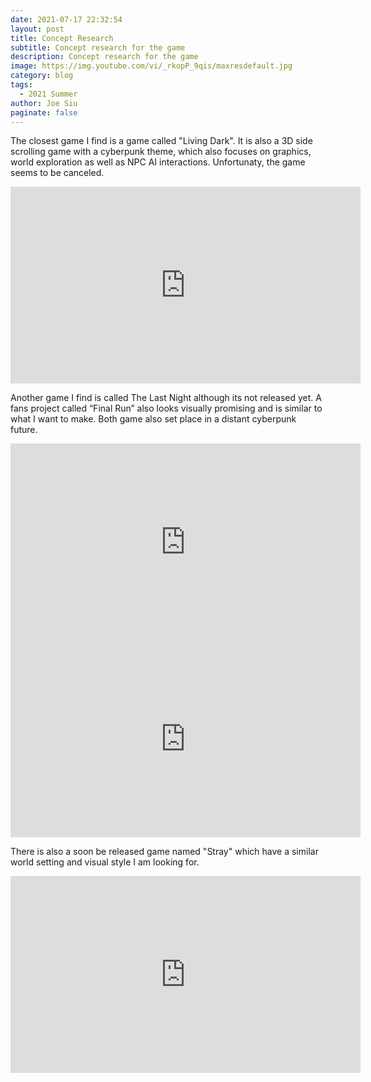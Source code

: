 ```yaml
---
date: 2021-07-17 22:32:54
layout: post
title: Concept Research
subtitle: Concept research for the game
description: Concept research for the game
image: https://img.youtube.com/vi/_rkopP_9qis/maxresdefault.jpg
category: blog
tags:
  - 2021 Summer
author: Joe Siu
paginate: false
---
```

The closest game I find is a game called "Living Dark". It is also a 3D side scrolling game with a cyberpunk theme, which also focuses on graphics, world exploration as well as NPC AI interactions. Unfortunaty, the game seems to be canceled.

<iframe width="560" height="315" src="https://www.youtube.com/embed/_shw221eZXg?start=85" title="YouTube video player" frameborder="0" allow="accelerometer; autoplay; clipboard-write; encrypted-media; gyroscope; picture-in-picture" allowfullscreen></iframe>



Another game I find is called The Last Night although its not released yet. A fans project called “Final Run” also looks visually promising and is similar to what I want to make. Both game also set place in a distant cyberpunk future.

<iframe width="560" height="315" src="https://www.youtube.com/embed/n4IPBiB7SF4" title="YouTube video player" frameborder="0" allow="accelerometer; autoplay; clipboard-write; encrypted-media; gyroscope; picture-in-picture" allowfullscreen></iframe>

<iframe width="560" height="315" src="https://www.youtube.com/embed/hsuqoYA5ygI" title="YouTube video player" frameborder="0" allow="accelerometer; autoplay; clipboard-write; encrypted-media; gyroscope; picture-in-picture" allowfullscreen></iframe>



There is also a soon be released game named "Stray" which have a similar world setting and visual style I am looking for. 

<iframe width="560" height="315" src="https://www.youtube.com/embed/_rkopP_9qis" title="YouTube video player" frameborder="0" allow="accelerometer; autoplay; clipboard-write; encrypted-media; gyroscope; picture-in-picture" allowfullscreen></iframe>